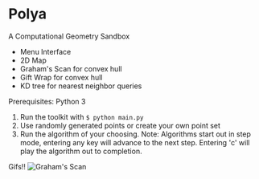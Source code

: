 # Polya
A Computational Geometry Sandbox
- Menu Interface
- 2D Map
- Graham's Scan for convex hull
- Gift Wrap for convex hull
- KD tree for nearest neighbor queries

Prerequisites: Python 3

1. Run the toolkit with <code>$ python main.py</code>
2. Use randomly generated points or create your own point set
3. Run the algorithm of your choosing.
Note: Algorithms start out in step mode, entering any key will advance to the next step. Entering 'c' will play the algorithm out to completion.

Gifs!!
![Graham's Scan](http://i.imgur.com/hPJlCJV.gif)
